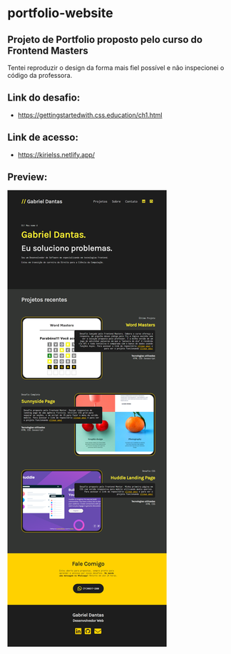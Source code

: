 # portfolio-website

## Projeto de Portfolio proposto pelo curso do Frontend Masters

Tentei reproduzir o design da forma mais fiel possível e não inspecionei o código da professora.

## Link do desafio:
- https://gettingstartedwith.css.education/ch1.html

## Link de acesso:
- https://kirielss.netlify.app/

## Preview:
![portfolio](img/portfolio.png)